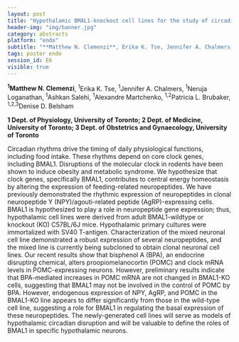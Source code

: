 ```yaml
---
layout: post
title: "Hypothalamic BMAL1-knockout cell lines for the study of circadian feeding regulation"
header-img: "img/banner.jpg"
category: abstracts
platform: "endo"
subtitle: "**Matthew N. Clemenzi**, Erika K. Tse, Jennifer A. Chalmers, Neruja Loganathan, Ashkan Salehi, Alexandre Martchenko, Patricia L. Brubaker, Denise D. Belsham"
tags: poster endo
session_id: E6
visible: true
---
```

**<sup>1</sup>Matthew N. Clemenzi**, <sup>1</sup>Erika K. Tse, <sup>1</sup>Jennifer A. Chalmers, <sup>1</sup>Neruja Loganathan, <sup>1</sup>Ashkan Salehi, <sup>1</sup>Alexandre Martchenko, <sup>1,2</sup>Patricia L. Brubaker, <sup>1,2,3</sup>Denise D. Belsham

__1 Dept. of Physiology, University of Toronto; 2 Dept. of Medicine, University of Toronto; 3 Dept. of Obstetrics and Gynaecology, University of Toronto__

Circadian rhythms drive the timing of daily physiological functions, including food intake. These rhythms depend on core clock genes, including BMAL1. Disruptions of the molecular clock in rodents have been shown to induce obesity and metabolic syndrome. We hypothesize that clock genes, specifically BMAL1, contributes to central energy homeostasis by altering the expression of feeding-related neuropeptides. We have previously demonstrated the rhythmic expression of neuropeptides in clonal neuropeptide Y (NPY)/agouti-related peptide (AgRP)-expressing cells. BMAL1 is hypothesized to play a role in neuropeptide gene expression; thus, hypothalamic cell lines were derived from adult BMAL1-wildtype or knockout (KO) C57BL/6J mice. Hypothalamic primary cultures were immortalized with SV40 T-antigen. Characterization of the mixed neuronal cell line demonstrated a robust expression of several neuropeptides, and the mixed line is currently being subcloned to obtain clonal neuronal cell lines. Our recent results show that bisphenol A (BPA), an endocrine disrupting chemical, alters proopiomelanocortin (POMC) and clock mRNA levels in POMC-expressing neurons. However, preliminary results indicate that BPA-mediated increases in POMC mRNA are not changed in BMAL1-KO cells, suggesting that BMAL1 may not be involved in the control of POMC by BPA. However, endogenous expression of NPY, AgRP, and POMC in the BMAL1-KO line appears to differ significantly from those in the wild-type cell line, suggesting a role for BMAL1 in regulating the basal expression of these neuropeptides. The newly-generated cell lines will serve as models of hypothalamic circadian disruption and will be valuable to define the roles of BMAL1 in specific hypothalamic neurons.
